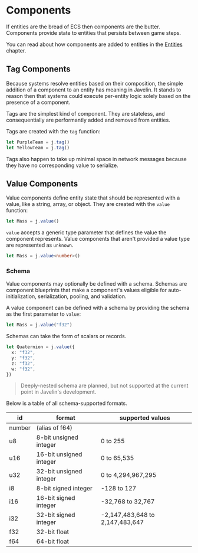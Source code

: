 # Components

If entities are the bread of ECS then components are the butter. Components provide state to entities that persists between game steps.

You can read about how components are added to entities in the [Entities](./entities.md) chapter.

## Tag Components

Because systems resolve entities based on their composition, the simple addition of a component to an entity has meaning in Javelin. It stands to reason then that systems could execute per-entity logic solely based on the presence of a component.

Tags are the simplest kind of component. They are stateless, and consequentially are performantly added and removed from entities.

Tags are created with the `tag` function:

```ts
let PurpleTeam = j.tag()
let YellowTeam = j.tag()
```

Tags also happen to take up minimal space in network messages because they have no corresponding value to serialize.

## Value Components

Value components define entity state that should be represented with a value, like a string, array, or object. They are created with the `value` function:

```ts
let Mass = j.value()
```

`value` accepts a generic type parameter that defines the value the component represents. Value components that aren't provided a value type are represented as `unknown`.

```ts
let Mass = j.value<number>()
```

### Schema

Value components may optionally be defined with a schema. Schemas are component blueprints that make a component's values eligible for auto-initialization, serialization, pooling, and validation.

A value component can be defined with a schema by providing the schema as the first parameter to `value`:

```ts
let Mass = j.value("f32")
```

Schemas can take the form of scalars or records.

```ts
let Quaternion = j.value({
  x: "f32",
  y: "f32",
  z: "f32",
  w: "f32",
})
```

> Deeply-nested schema are planned, but not supported at the current point in Javelin's development.

Below is a table of all schema-supported formats.

| id     | format                  | supported values                |
| ------ | ----------------------- | ------------------------------- |
| number | (alias of f64)          |                                 |
| u8     | 8-bit unsigned integer  | 0 to 255                        |
| u16    | 16-bit unsigned integer | 0 to 65,535                     |
| u32    | 32-bit unsigned integer | 0 to 4,294,967,295              |
| i8     | 8-bit signed integer    | -128 to 127                     |
| i16    | 16-bit signed integer   | -32,768 to 32,767               |
| i32    | 32-bit signed integer   | -2,147,483,648 to 2,147,483,647 |
| f32    | 32-bit float            |                                 |
| f64    | 64-bit float            |                                 |
